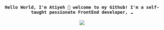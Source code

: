 
<h4 align="center"><samp> Hello World, I'm Atiyeh 👋 welcome to my Github! I'm a self-taught passionate FrontEnd developer,  ☁️ </samp></h4>



<p align="center"><img align="center" src="https://media.giphy.com/media/L1R1tvI9svkIWwpVYr/giphy.gif" />
</p>


